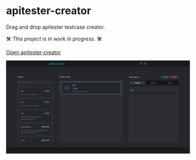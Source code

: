 # apitester-creator
Drag and drop apitester testcase creator.

🛠️ _This project is in work in progress._ 🛠️

[Open apitester-creator](https://9paradox.com/apitester-creator/)

![Alt text](screenshot.PNG?raw=true "try-jmespath screenshot")